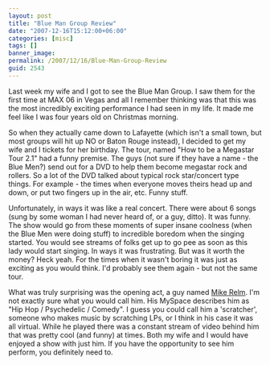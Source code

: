 ```yaml
---
layout: post
title: "Blue Man Group Review"
date: "2007-12-16T15:12:00+06:00"
categories: [misc]
tags: []
banner_image: 
permalink: /2007/12/16/Blue-Man-Group-Review
guid: 2543
---
```


Last week my wife and I got to see the Blue Man Group. I saw them for the first time at MAX 06 in Vegas and all I remember thinking was that this was the most incredibly exciting performance I had seen in my life. It made me feel like I was four years old on Christmas morning. 

So when they actually came down to Lafayette (which isn't a small town, but most groups will hit up NO or Baton Rouge instead), I decided to get my wife and I tickets for her birthday. The tour, named "How to be a Megastar Tour 2.1" had a funny premise. The guys (not sure if they have a name - the Blue Men?) send out for a DVD to help them become megastar rock and rollers. So a lot of the DVD talked about typical rock star/concert type things. For example - the times when everyone moves theirs head up and down, or put two fingers up in the air, etc. Funny stuff. 

Unfortunately, in ways it was like a real concert. There were about 6 songs (sung by some woman I had never heard of, or a guy, ditto). It was funny. The show would go from these moments of super insane coolness (when the Blue Men were doing stuff) to incredible boredom when the singing started. You would see streams of folks get up to go pee as soon as this lady would start singing. In ways it was frustrating. But was it worth the money? Heck yeah. For the times when it wasn't boring it was just as exciting as you would think. 
I'd probably see them again - but not the same tour. 

What was truly surprising was the opening act, a guy named <a href="http://www.mikerelm.com/">Mike Relm</a>. I'm not exactly sure what you would call him. His MySpace describes him as "Hip Hop / Psychedelic / Comedy". I guess you could call him a 'scratcher', someone who makes music by scratching LPs, or I think in his case it was all virtual. While he played there was a constant stream of video behind him that was pretty cool (and funny) at times. Both my wife and I would have enjoyed a show with just him. If you have the opportunity to see him perform, you definitely need to.